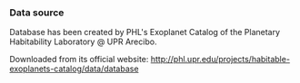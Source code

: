 ### Data source

Database has been created by PHL's Exoplanet Catalog of the Planetary Habitability Laboratory @ UPR Arecibo. 

Downloaded from its official website: http://phl.upr.edu/projects/habitable-exoplanets-catalog/data/database